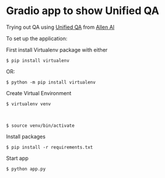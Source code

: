 # Gradio app to show Unified QA

Trying out QA using [Unified QA](https://github.com/allenai/unifiedqa) from [Allen AI](https://github.com/allenai)

To set up the application:

First install Virtualenv package with either
```
$ pip install virtualenv
```
OR:
```
$ python -m pip install virtualenv
```
Create Virtual Environment
```
$ virtualenv venv
```
<br>

```
$ source venv/bin/activate
```
Install packages
```
$ pip install -r requirements.txt
```
Start app
```
$ python app.py
```
